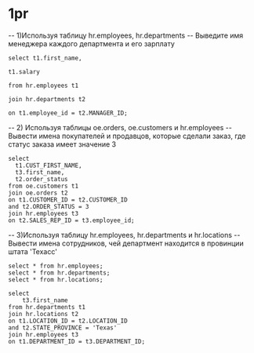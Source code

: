# 1pr
-- 1)Используя таблицу hr.employees, hr.departments 
-- Выведите имя менеджера каждого департмента и его зарплату

    select t1.first_name,
    
    t1.salary
    
    from hr.employees t1

    join hr.departments t2

    on t1.employee_id = t2.MANAGER_ID;


-- 2) Используя таблицы oe.orders, oe.customers и hr.employees
-- Вывести имена покупателей и продавцов, которые сделали заказ, где статус заказа имеет значение 3


    select 
      t1.CUST_FIRST_NAME,
      t3.first_name,
      t2.order_status
    from oe.customers t1
    join oe.orders t2
    on t1.CUSTOMER_ID = t2.CUSTOMER_ID
    and t2.ORDER_STATUS = 3
    join hr.employees t3
    on t2.SALES_REP_ID = t3.employee_id;



-- 3)Используя таблицу hr.employees, hr.departments и hr.locations
-- Вывести имена сотрудников, чей департмент находится в провинции штата 'Техасс'

    select * from hr.employees;
    select * from hr.departments;
    select * from hr.locations;

    select 
        t3.first_name
    from hr.departments t1
    join hr.locations t2
    on t1.LOCATION_ID = t2.LOCATION_ID
    and t2.STATE_PROVINCE = 'Texas'
    join hr.employees t3
    on t1.DEPARTMENT_ID = t3.DEPARTMENT_ID;
